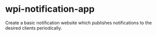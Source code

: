 wpi-notification-app
====================

Create a basic notification website which publishes notifications to the desired clients periodically.
